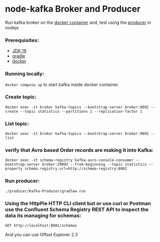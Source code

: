 # node-kafka Broker and Producer

Run kafka broker on the [docker container](docker-compose.yml) and, test using the [producer](\producer\README.md) in
nodejs

### Prerequisites:
- [JDK 19](https://www.oracle.com/java/technologies/javase/jdk19-archive-downloads.html)
- [gradle](https://gradle.org/install/)
- [docker](https://www.docker.com/)

### Running locally:
`docker compose up` to start kafka inside docker container.

### Create topic:
`docker exec -it broker kafka-topics --bootstrap-server broker:9092 --create --topic statistics --partitions 1 --replication-factor 1`

### List topic:
`docker exec -it broker kafka-topics --bootstrap-server broker:9092 --list`

### verify that Avro based Order records are making it into Kafka: 
`docker exec -it schema-registry kafka-avro-console-consumer --bootstrap-server broker:29092 --from-beginning --topic statistics --property schema.registry.url=http://schema-registry:8081`


### Run producer:
`./producer/Kafka-Producer/gradlew run`

### Using the HttpPie HTTP CLI client but or use curl or Postman use the Confluent Schema Registry REST API to inspect the data its managing for schemas:
`GET http://localhost:8081/schemas`

And you can use Offset Explorer 2.3


